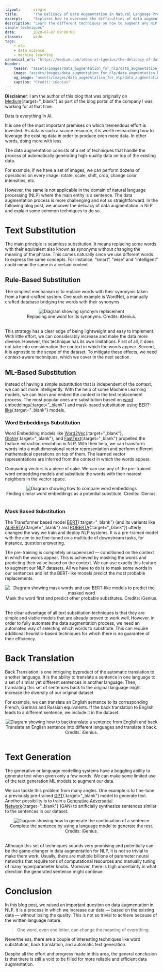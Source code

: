 ```yaml
---
layout:      single
title:       "The Delicacy of Data Augmentation in Natural Language Processing"
excerpt:     "Explores how to overcome the difficulties of data augmentation in NLP"
description: "Learn the different techniques on how to augment any NLP data using some
simple techniques"
date:        2020-07-07 09:00:00
classes:     wide
tags:
    - nlp
    - data science
    - machine learning
canonical_url: "https://medium.com/ideas-at-igenius/the-delicacy-of-data-augmentation-in-natural-language-processing-nlp-2ef07e9ad1c0"
header:
    teaser: "assets/images/data_augmentation_for_nlp/data_augmentation_header.png"
    image: "assets/images/data_augmentation_for_nlp/data_augmentation_header.png"
    og_image: "assets/images/data_augmentation_for_nlp/data_augmentation_header.png"
    caption: "Credit: iGenius"
---
```


**Disclaimer**: I am the author of this blog that was originally on 
[Medium](https://medium.com/ideas-at-igenius/the-delicacy-of-data-augmentation-in-natural-language-processing-nlp-2ef07e9ad1c0){:target="_blank"} 
as part of the blog portal of the company I was working for at that time.


Data is everything in AI.

It is one of the most important premises on which tremendous effort is invested. 
As data is such a scarce resource, it is worth researching how to leverage the existing 
data in order to produce even more data. In other words, doing more with less.

The data augmentation consists of a set of techniques that handle the process of 
automatically generating high-quality data on top of the existing data.

For example, if we have a set of images, we can perform dozens of operations on every 
image: rotate, scale, shift, crop, change color intensities, etc.

However, the same is not applicable in the domain of natural language processing (NLP) 
where the main entity is a sentence. The data augmentation process is more challenging 
and not so straightforward. In the following blog post, we uncover the delicacy of data 
augmentation in NLP and explain some common techniques to do so.

# Text Substitution

The main principle is seamless substitution. It means replacing some words with their 
equivalent also known as synonyms without changing the meaning of the phrase. This comes
naturally since we use different words to express the same concepts. For instance, 
“smart”, “wise” and “intelligent” could mean the same in a certain context.

## Rule-Based Substitution

The simplest mechanism is to replace words with their synonyms taken from a 
hand-crafted system. One such example is WordNet, a manually crafted database bridging
the words with their synonyms.

<center>
    <img data-src="{{ site.url }}{{ site.baseurl }}/assets/images/data_augmentation_for_nlp/rule_based_substitution.png" class="lazyload" alt="Diagram showing synonym replacement"/>
    <br/>
    <span class="caption text-muted">
       Replacing one word for its synonyms. Credits: iGenius.
    </span>
</center>
<br/>

This strategy has a clear edge of being lightweight and easy to implement. With little 
effort, we can considerably increase and make the data more diverse. However, this 
technique has its own limitations. First of all, it does not take into consideration the 
context in which the words appear. Second, it is agnostic to the scope of the dataset. 
To mitigate these effects, we need context-aware techniques, which we cover in the next 
section.

## ML-Based Substitution

Instead of having a simple substitution that is independent of the context, we can act 
more intelligently. With the help of some Machine Learning models, we can learn and 
embed the context in the text replacement process. The most popular ones are 
substitution based on [word embeddings](https://en.wikipedia.org/wiki/Word_embedding){:target="_blank"} 
and mask-based substitution using [BERT-like](https://en.wikipedia.org/wiki/BERT_(language_model)){:target="_blank"}
models.

### Word Embeddings Substitution

Word Embedding models like [Word2Vec](https://arxiv.org/abs/1301.3781){:target="_blank"},
[GloVe](https://nlp.stanford.edu/projects/glove/){:target="_blank"}, and 
[FastText](https://arxiv.org/abs/1607.01759){:target="_blank"} propelled the feature extraction 
revolution in NLP. With their help, we can transform words into a multidimensional vector 
representation and perform different mathematical operations on top of them. The learned
vector representations are inferred from the context in which the words appear.

Comparing vectors is a piece of cake. We can use any of the pre-trained word embedding 
models and substitute the words with their nearest neighbors in the vector space.

<center>
    <img data-src="{{ site.url }}{{ site.baseurl }}/assets/images/data_augmentation_for_nlp/comparing_word_embeddings.png" class="lazyload" alt="Diagram showing how to compare word embeddings"/>
    <br/>
    <span class="caption text-muted">
       Finding similar word embeddings as a potential substitute. Credits: iGenius.
    </span>
</center>
<br/>

### Mask Based Substitution

The Transformer based model [BERT](https://arxiv.org/abs/1810.04805){:target="_blank"}
(and its variants like [ALBERTA](https://arxiv.org/abs/1909.11942){:target="_blank"} 
and [ROBERTA](https://arxiv.org/abs/1907.11692){:target="_blank"}) utterly 
changed the way we train and deploy NLP systems. It is a pre-trained model with the aim 
to be fine-tuned on a multitude of downstream tasks, for instance, question answering.

The pre-training is completely unsupervised — conditioned on the context in which the 
words appear. This is achieved by masking the words and predicting their value based on 
the context. We can use exactly this feature to augment our NLP datasets. All we have 
to do is to mask some words in our sentences and let the BERT-like models predict the 
most probable replacements.

<center>
    <img data-src="{{ site.url }}{{ site.baseurl }}/assets/images/data_augmentation_for_nlp/mask_and_replace_words.png" class="lazyload" alt="Diagram showing mask words and use BERT-like models to predict the masked word"/>
    <br/>
    <span class="caption text-muted">
       Mask the word first and predict other probable substitutes. Credits: iGenius.
    </span>
</center>
<br/>

The clear advantage of all text substitution techniques is that they are simple and 
viable models that are already proven to work well. However, in order to fully automate 
the data augmentation process, we need an automated way of selecting which words to 
substitute. This can require additional heuristic-based techniques for which there is 
no guarantee of their efficiency.

# Back Translation

Back Translation is one intriguing byproduct of the automatic translation to another 
language. It is the ability to translate a sentence in one language to a set of similar 
yet different sentences in another language. Then, translating this set of sentences 
back to the original language might increase the diversity of our original dataset.

For example, we can translate an English sentence to its corresponding French, German 
and Russian equivalents. If the back translation to English leads to a different sentence, 
we include it in the dataset.

<center>
    <img data-src="{{ site.url }}{{ site.baseurl }}/assets/images/data_augmentation_for_nlp/backtranslation.png" class="lazyload" alt="Diagram showing how to backtranslate a sentence from English and back"/>
    <br/>
    <span class="caption text-muted">
       Translate an English sentence into different languages and translate it back. Credits: iGenius.
    </span>
</center>
<br/>

# Text Generation

The generative or language modelling systems have a boggling ability to generate text 
when given only a few words. We can make some limited use of the text generation ML 
models to augment our data.

We can tackle this problem from many angles. One example is to fine-tune a previously 
pre-trained [GPT](https://openai.com/blog/better-language-models/){:target="_blank"} 
model to generate text. Another possibility is to train a 
[Generative Adversarial Network](https://en.wikipedia.org/wiki/Generative_adversarial_network){:target="_blank"} (GAN)
to artificially synthesize sentences similar to the sentences in our dataset.

<center>
    <img data-src="{{ site.url }}{{ site.baseurl }}/assets/images/data_augmentation_for_nlp/generate_sentence.png" class="lazyload" alt="Diagram showing how to generate the continuation of a sentence"/>
    <br/>
    <span class="caption text-muted">
       Complete the sentence by using a language model to generate the rest. Credits: iGenius.
    </span>
</center>
<br/>

Although this set of techniques sounds very promising and potentially can be the 
game-changer in data augmentation for NLP, it is not so trivial to make them work. 
Usually, there are multiple billions of parameter neural networks that require tons of 
computational resources and manually tuning of many hyperparameter knobs. Moreover, 
there is high uncertainty in what direction the generated sentence might continue.

# Conclusion

In this blog post, we raised an important question on data augmentation in NLP. It is a 
process in which we increase our data — based on the existing data — without losing the 
quality. This is not so trivial to achieve because of the written language nature.

> One word, even one letter, can change the meaning of everything.

Nevertheless, there are a couple of interesting techniques like word substitution, 
back translation, and automatic text generation.

Despite all the effort and progress made in this area, the general conclusion is that 
there is still a void to be filled for more reliable and efficient data augmentation.